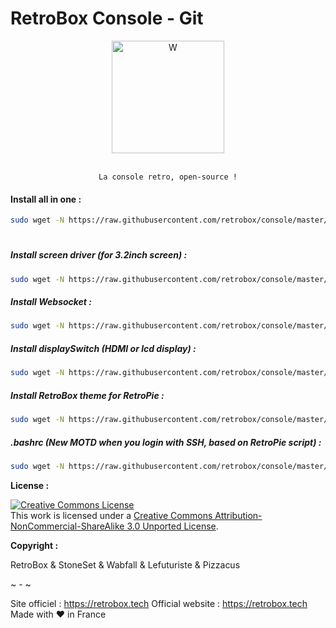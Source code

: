 


# RetroBox Console - Git
<div align="center" color="#0094D2">
	<img src="https://static.retrobox.tech/img/logo/illustration.png" height="180" alt="W" /><br><br>

    La console retro, open-source !
</div>

#### Install all in one :

```bash
sudo wget -N https://raw.githubusercontent.com/retrobox/console/master/allinone.sh && sudo chmod +x /home/pi/allinone.sh && sudo ./allinone.sh
```
#

##### Install screen driver (for 3.2inch screen) :
```bash
sudo wget -N https://raw.githubusercontent.com/retrobox/console/master/installdisplaydriver.sh && sudo chmod +x /home/pi/installscreen.sh && sudo ./installscreen.sh
```

##### Install Websocket :
```bash
sudo wget -N https://raw.githubusercontent.com/retrobox/console/master/installwebsocket.sh && sudo chmod +x /home/pi/installwebsocket.sh && sudo ./installwebsocket.sh
```

##### Install displaySwitch (HDMI or lcd display) :
```bash
sudo wget -N https://raw.githubusercontent.com/retrobox/console/master/installdisplayswitch.sh && sudo chmod +x /home/pi/installdisplayswitch.sh && sudo ./installdisplayswitch.sh
```

##### Install RetroBox theme for RetroPie :
```bash
sudo wget -N https://raw.githubusercontent.com/retrobox/console/master/installretroboxtheme.sh && sudo chmod +x /home/pi/installretroboxtheme.sh && sudo ./installretroboxtheme.sh
```
##### .bashrc (New MOTD when you login with SSH, based on RetroPie script) :
```bash
sudo wget -N https://raw.githubusercontent.com/retrobox/console/master/installbashrc.sh && sudo chmod +x /home/pi/installbashrc.sh && sudo ./installbashrc.sh
```
__License :__

<a rel="license" href="http://creativecommons.org/licenses/by-nc-sa/3.0/"><img alt="Creative Commons License" style="border-width:0" src="https://i.creativecommons.org/l/by-nc-sa/3.0/88x31.png" /></a><br />This work is licensed under a <a rel="license" href="http://creativecommons.org/licenses/by-nc-sa/3.0/">Creative Commons Attribution-NonCommercial-ShareAlike 3.0 Unported License</a>.

__Copyright :__

RetroBox & StoneSet & Wabfall & Lefuturiste & Pizzacus

~ - ~

Site officiel : https://retrobox.tech
Official website : https://retrobox.tech
Made with ❤️ in France

